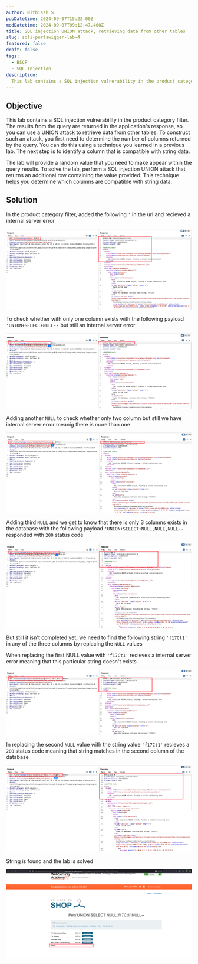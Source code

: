 ```yaml
---
author: Nithissh S
pubDatetime: 2024-09-07T15:22:00Z
modDatetime: 2024-09-07T09:12:47.400Z
title: SQL injection UNION attack, retrieving data from other tables
slug: sqli-portswigger-lab-4
featured: false
draft: false
tags:
  - BSCP
  - SQL Injection
description:
  This lab contains a SQL injection vulnerability in the product category filter. The results from the query are returned in the application's response, so you can use a UNION attack to retrieve data from other tables. To construct such an attack, you first need to determine the number of columns returned by the query. You can do this using a technique you learned in a previous lab. The next step is to identify a column that is compatible with string data. The lab will provide a random value that you need to make appear within the query results. To solve the lab, perform a SQL injection UNION attack that returns an additional row containing the value provided. This technique helps you determine which columns are compatible with string data.
---
```


## Objective 

This lab contains a SQL injection vulnerability in the product category filter. The results from the query are returned in the application's response, so you can use a UNION attack to retrieve data from other tables. To construct such an attack, you first need to determine the number of columns returned by the query. You can do this using a technique you learned in a previous lab. The next step is to identify a column that is compatible with string data.

The lab will provide a random value that you need to make appear within the query results. To solve the lab, perform a SQL injection UNION attack that returns an additional row containing the value provided. This technique helps you determine which columns are compatible with string data.

## Solution 

In the product category filter, added the following `'` in the url and recieved a internal server error 

![](../../assets/images/bscp/sqli/sqli6.png)

To check whether with only one column exists with the following payload `'UNION+SELECT+NULL--` but still an internal server error 

![](../../assets/images/bscp/sqli/sqli7.png)

Adding another `NULL` to check whether only two column but still we have internal server error meanig there is more than one

![](../../assets/images/bscp/sqli/sqli8.png)

Adding third `NULL` and we get to know that there is only 3 columns exists in the database with the following payload `'UNION+SELECT+NULL,NULL,NULL--` responded with `200` status code 

![](../../assets/images/bscp/sqli/sqli9.png)

But still it isn't completed yet, we need to find the following string `'f17Ct1'` in any of the three columns by replacing the `NULL` values 

When replacing the first NULL value with `'f17Ct1'` recieves a internal server error meaning that this particular string doesn't exists 

![](../../assets/images/bscp/sqli/sqli10.png)

In replacing the second `NULL` value with the string value `'f17Ct1'` recieves a `200` status code meaning that string matches in the second column of the database 

![](../../assets/images/bscp/sqli/sqli11.png)

String is found and the lab is solved 

![](../../assets/images/bscp/sqli/sqli12.png)